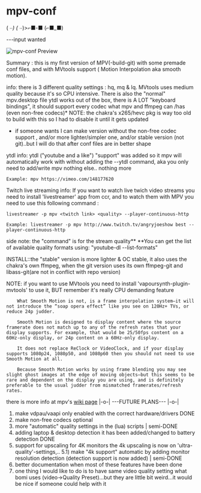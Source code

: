 # mpv-conf
( ∙_∙)       ( ∙_∙)>⌐■-■     (⌐■_■)

---input wanted

![mpv-conf Preview](http://i.imgur.com/5B881oX.png)

Summary : this is my first version of MPV(-build-git) with some premade conf files, and with MVtools support ( Motion Interpolation aka smooth motion).

info: there is 3 different quality settings : hq, mq & lq. MVtools uses medium quality because it's so CPU intensive. There is also the "normal" mpv.desktop file
ytdl works out of the box, there is A LOT "keyboard bindings", it should support every codec what mpv and ffmpeg can /has (even non-free codecs)*
NOTE: the chakra's x265/hevc pkg is way too old to build with this so I had to disable it until it gets updated

* if someone wants I can make version without the non-free codec support , and/or more lighter/simpler one, and/or stable version (not git)..but I will do that after conf files are in better shape

ytdl info: ytdl ("youtube and a like") "support"  was  added so it mpv will automatically work with without adding the --ytdl command, aka you only need to add/write mpv <link> nothing else.. nothing more
```
Example: mpv https://vimeo.com/148177620
```
Twitch live streaming info: If you want to watch live twich video streams you need to install 'livestreamer' app from ccr, and to watch them with MPV you need to use this following command :
```
livestreamer -p mpv <twitch link> <quality> --player-continuous-http
``` 
```
Example: livestreamer -p mpv http://www.twitch.tv/angryjoeshow best --player-continuous-http
```
side note: the <quality> "command" is for the stream quality** 
**You can get the list of available quality formats using:  "youtube-dl <link>  --list-formats"

INSTALL::the "stable" version  is more lighter & OC stable,  it also uses the chakra's own ffmpeg, when the git version  uses its own ffmpeg-git and libass-git(are not in conflict with repo version)

NOTE: if you want to use MVtools you need to install 'vapoursynth-plugin-mvtools' to use it, BUT remember it's really CPU demanding feature
```
    What Smooth Motion is not, is a frame interpolation system—it will not introduce the “soap opera effect” like you see on 120Hz+ TVs, or reduce 24p judder.

    Smooth Motion is designed to display content where the source framerate does not match up to any of the refresh rates that your display supports. For example, that would be 25/50fps content on a 60Hz-only display, or 24p content on a 60Hz-only display.

    It does not replace ReClock or VideoClock, and if your display supports 1080p24, 1080p50, and 1080p60 then you should not need to use Smooth Motion at all.

    Because Smooth Motion works by using frame blending you may see slight ghost images at the edge of moving objects—but this seems to be rare and dependent on the display you are using, and is definitely preferable to the usual judder from mismatched framerates/refresh rates.
```

there is more info at mpv's [wiki page](https://github.com/mpv-player/mpv/wiki/Interpolation)
|-o-| ---FUTURE PLANS--- |-o-|

1) make vdpau/vaapi only enabled with the correct hardware/drivers DONE
2) make non-free codecs optional
3) more "automatic" quality settings in the (lua) scripts | semi-DONE
4) adding laptop & desktop detection it has been added/changed to battery detection DONE
5) support for upscaling for 4K monitors the 4k upscaling is now on 'ultra-quality'-settings,..
5.1)  make "4k support" automatic by adding monitor resolution detection (detection support is now added) | semi-DONE
6) better documentation when most of these features have been done
7) one thing I would like to do is to have same video quality setting  what bomi uses (video->Quality Preset)...but they are little bit weird...it would be nice if someone could help with it


